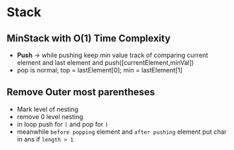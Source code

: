 # Stack

## MinStack with O(1) Time Complexity

- **Push** -> while pushing keep min value track of comparing current element and last element and push([currentElement,minVal])
- pop is normal; top = lastElement[0]; min = lastElement[1]

## Remove Outer most parentheses

- Mark level of nesting
- remove 0 level nesting
- in loop push for `(` and pop for `)`
- meanwhile `before popping` element and `after pushing` element put char in ans if `length > 1`
